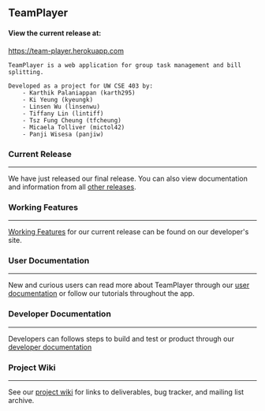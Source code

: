 <h2>TeamPlayer</h2>


<span><h4>View the current release at: </h4>
<a href="https://team-player.herokuapp.com">https://team-player.herokuapp.com</a></span>
<p></p>

	TeamPlayer is a web application for group task management and bill splitting. 
	
	Developed as a project for UW CSE 403 by: 
		- Karthik Palaniappan (karth295)
		- Ki Yeung (kyeungk)
		- Linsen Wu (linsenwu)
		- Tiffany Lin (lintiff)
		- Tsz Fung Cheung (tfcheung)
		- Micaela Tolliver (mictol42)
		- Panji Wisesa (panjiw)
	 

<h3>Current Release</h3>
<hr>
We have just released our final release. You can also view documentation and information from all <a href="https://team-player.herokuapp.com/srssds.html">other releases</a>.

<h3>Working Features</h3>
<hr>
<a href="https://team-player.herokuapp.com/usersdoc.html#features">Working Features</a> for our current release can be found on our developer's site.


<h3>User Documentation</h3>
<hr>
New and curious users can read more about TeamPlayer through our <a href="https://team-player.herokuapp.com/usersdoc.html">user documentation</a> or follow our tutorials throughout the app.


<h3>Developer Documentation</h3>
<hr>
Developers can follows steps to build and test or product through our <a href="https://team-player.herokuapp.com/getstarted.html">developer documentation</a>




<h3>Project Wiki</h3>
<hr>
See our <a href="https://github.com/panjiw/Team-Player/wiki">project wiki</a> for links to deliverables, bug tracker, and mailing list archive. 

